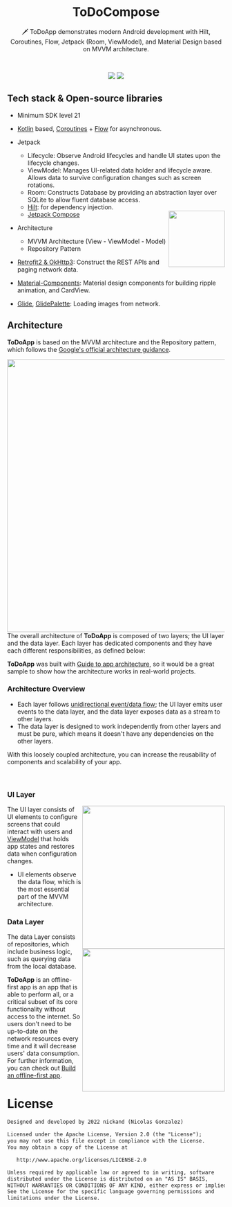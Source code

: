 <h1 align="center">ToDoCompose</h1>

<p align="center">  
🗡️ ToDoApp demonstrates modern Android development with Hilt, Coroutines, Flow, Jetpack (Room, ViewModel), and Material Design based on MVVM architecture.
</p>
</br>

<p align="center">
<img src="https://user-images.githubusercontent.com/4821464/216806197-48c4f8bc-bf33-4816-9860-6825cc7ff6d7.png"/>
<img src="https://user-images.githubusercontent.com/4821464/216806201-cd683b6a-c86e-4d66-9d71-b12ee78d96f5.png"/>
</p>

## Tech stack & Open-source libraries
- Minimum SDK level 21
- [Kotlin](https://kotlinlang.org/) based, [Coroutines](https://github.com/Kotlin/kotlinx.coroutines) + [Flow](https://kotlin.github.io/kotlinx.coroutines/kotlinx-coroutines-core/kotlinx.coroutines.flow/) for asynchronous.
- Jetpack
  - Lifecycle: Observe Android lifecycles and handle UI states upon the lifecycle changes.
  - ViewModel: Manages UI-related data holder and lifecycle aware. Allows data to survive configuration changes such as screen rotations.
  - Room: Constructs Database by providing an abstraction layer over SQLite to allow fluent database access.
  - [Hilt](https://dagger.dev/hilt/): for dependency injection.
  - [Jetpack Compose](https://developer.android.com/jetpack/compose?hl=es-419) <img align="right" width="130px" src="https://user-images.githubusercontent.com/24237865/210227682-cbc03479-8625-4213-b907-4f15217f91ba.png"/>

- Architecture
  - MVVM Architecture (View - ViewModel - Model)
  - Repository Pattern
- [Retrofit2 & OkHttp3](https://github.com/square/retrofit): Construct the REST APIs and paging network data.
- [Material-Components](https://github.com/material-components/material-components-android): Material design components for building ripple animation, and CardView.
- [Glide](https://github.com/bumptech/glide), [GlidePalette](https://github.com/florent37/GlidePalette): Loading images from network.

## Architecture
**ToDoApp** is based on the MVVM architecture and the Repository pattern, which follows the [Google's official architecture guidance](https://developer.android.com/topic/architecture).

<img align="right" width="630px" src="https://user-images.githubusercontent.com/4821464/217079002-f0ecb824-7672-4c30-ac67-02d2082ad5e9.jpg"/>

The overall architecture of **ToDoApp** is composed of two layers; the UI layer and the data layer. Each layer has dedicated components and they have each different responsibilities, as defined below:

**ToDoApp** was built with [Guide to app architecture](https://developer.android.com/topic/architecture), so it would be a great sample to show how the architecture works in real-world projects.

### Architecture Overview

- Each layer follows [unidirectional event/data flow](https://developer.android.com/topic/architecture/ui-layer#udf); the UI layer emits user events to the data layer, and the data layer exposes data as a stream to other layers.
- The data layer is designed to work independently from other layers and must be pure, which means it doesn't have any dependencies on the other layers.

With this loosely coupled architecture, you can increase the reusability of components and scalability of your app.
</br></br></br>
### UI Layer

<img align="right" width="330px" src="https://user-images.githubusercontent.com/4821464/216807573-2ecd44c9-6f3e-4bc3-8b9c-04b7d938f028.png"/>

The UI layer consists of UI elements to configure screens that could interact with users and [ViewModel](https://developer.android.com/topic/libraries/architecture/viewmodel) that holds app states and restores data when configuration changes.
- UI elements observe the data flow, which is the most essential part of the MVVM architecture. 

### Data Layer

<img align="right" width="330px" src="https://user-images.githubusercontent.com/4821464/216807578-d55ceb6f-4730-491e-9e2f-0924f7e94153.png"/>

The data Layer consists of repositories, which include business logic, such as querying data from the local database. 

**ToDoApp** is an offline-first app is an app that is able to perform all, or a critical subset of its core functionality without access to the internet. 
So users don't need to be up-to-date on the network resources every time and it will decrease users' data consumption. For further information, you can check out [Build an offline-first app](https://developer.android.com/topic/architecture/data-layer/offline-first).

# License
```xml
Designed and developed by 2022 nickand (Nicolas Gonzalez)

Licensed under the Apache License, Version 2.0 (the "License");
you may not use this file except in compliance with the License.
You may obtain a copy of the License at

   http://www.apache.org/licenses/LICENSE-2.0

Unless required by applicable law or agreed to in writing, software
distributed under the License is distributed on an "AS IS" BASIS,
WITHOUT WARRANTIES OR CONDITIONS OF ANY KIND, either express or implied.
See the License for the specific language governing permissions and
limitations under the License.
```
